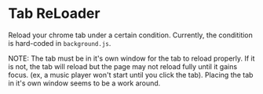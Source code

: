 # Tab ReLoader

Reload your chrome tab under a certain condition. Currently, the conditition is hard-coded in `background.js`.

NOTE: The tab must be in it's own window for the tab to reload properly. If it is not, the tab will reload but the page may not reload fully until it gains focus. (ex, a music player won't start until you click the tab). Placing the tab in it's own window seems to be a work around.
